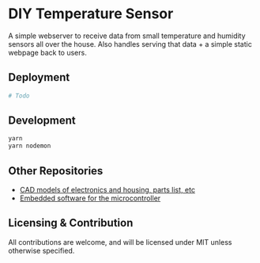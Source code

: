 # DIY Temperature Sensor

A simple webserver to receive data from small temperature and humidity sensors all over the house. Also handles serving that data + a simple static webpage back to users.

## Deployment
```bash
# Todo
```

## Development
```bash
yarn
yarn nodemon
```

## Other Repositories
- [CAD models of electronics and housing, parts list, etc](#)
- [Embedded software for the microcontroller](#)

## Licensing & Contribution
All contributions are welcome, and will be licensed under MIT unless otherwise specified.